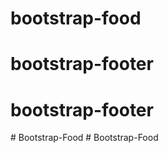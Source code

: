 # bootstrap-food
# bootstrap-footer
# bootstrap-footer
#   B o o t s t r a p - F o o d  
 #   B o o t s t r a p - F o o d  
 